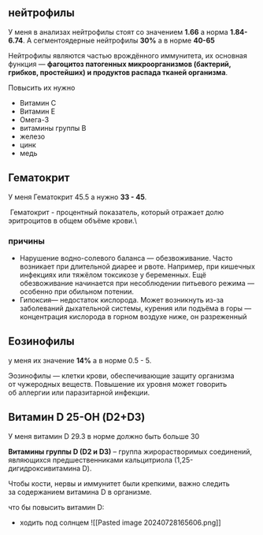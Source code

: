 ## нейтрофилы
У меня в анализах нейтрофилы стоят со значением **1.66** а норма **1.84-6.74**. А сегментоядерные нейтрофилы **30%** а в норме **40-65**

Нейтрофилы являются частью врождённого иммунитета, их основная функция — **фагоцитоз патогенных микроорганизмов (бактерий, грибков, простейших) и продуктов распада тканей организма**.

Повысить их нужно
- Витамин С
-  Витамин Е
-  Омега-3
-  витамины группы B
-  железо
-  цинк
-  медь
## Гематокрит
У меня Гематокрит 45.5 а нужно **33 - 45**.

 Гематокрит - процентный показатель, который отражает долю эритроцитов в общем объёме крови.\

### причины
- Нарушение водно-солевого баланса — обезвоживание. Часто возникает при длительной диарее и рвоте. Например, при кишечных инфекциях или тяжёлом токсикозе у беременных. Ещё обезвоживание начинается при несоблюдении питьевого режима — особенно при обильном потении.
- Гипоксия— недостаток кислорода. Может возникнуть из-за заболеваний дыхательной системы, курения или подъёма в горы — концентрация кислорода в горном воздухе ниже, он разреженный
## Еозинофилы
у меня их значение **14%** а в норме 0.5 - 5.

Эозинофилы — клетки крови, обеспечивающие защиту организма от чужеродных веществ. Повышение их уровня может говорить об аллергии или паразитарной инфекции.
## Витамин D 25-ОН (D2+D3)
У меня витамин D 29.3 в норме должно быть больше 30

**Витамины группы D (D2 и D3)** – группа жирорастворимых соединений, являющихся предшественниками кальцитриола (1,25-дигидроксивитамина D).

Чтобы кости, нервы и иммунитет были крепкими, важно следить за содержанием витамина D в организме.

что бы повысить витамин D:
- ходить под солнцем
![[Pasted image 20240728165606.png]]
# 
